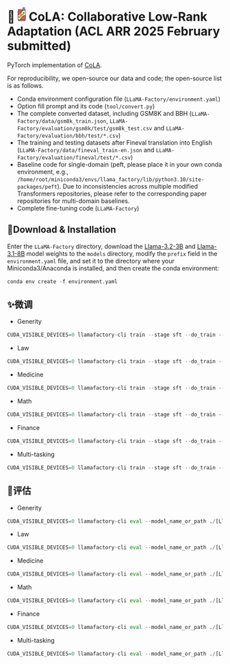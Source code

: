 # 📍![1727842522286](assets/logo.png)CoLA: Collaborative Low-Rank Adaptation (ACL ARR 2025 February submitted)

PyTorch implementation of [CoLA](https://openreview.net/forum?id=tWqJVTbguL).


For reproducibility, we open-source our data and code; the open-source list is as follows.
- Conda environment configuration file (`LLaMA-Factory/environment.yaml`)
- Option fill prompt and its code (`tool/convert.py`)
- The complete converted dataset, including GSM8K and BBH (`LLaMA-Factory/data/gsm8k_train.json`, `LLaMA-Factory/evaluation/gsm8k/test/gsm8k_test.csv` and `LLaMA-Factory/evaluation/bbh/test/*.csv`)
- The training and testing datasets after Fineval translation into English (`LLaMA-Factory/data/fineval_train-en.json` and `LLaMA-Factory/evaluation/fineval/test/*.csv`)
- Baseline code for single-domain (peft, please place it in your own conda environment, e.g., `/home/root/miniconda3/envs/llama_factory/lib/python3.10/site-packages/peft`). Due to inconsistencies across multiple modified Transformers repositories, please refer to the corresponding paper repositories for multi-domain baselines.
- Complete fine-tuning code (`LLaMA-Factory`)


## 🚀Download & Installation

Enter the `LLaMA-Factory` directory, download the [Llama-3.2-3B](https://huggingface.co/meta-llama/Llama-3.2-3B) and [Llama-3.1-8B](https://huggingface.co/meta-llama/Llama-3.1-8B) model weights to the `models` directory, modify the `prefix` field in the `environment.yaml` file, and set it to the directory where your Miniconda3/Anaconda is installed, and then create the conda environment:

```python
conda env create -f environment.yaml
```

## ✨微调

- Generity
```python
CUDA_VISIBLE_DEVICES=0 llamafactory-cli train --stage sft --do_train --model_name_or_path ./models/[Llama-3.2-3B or Llama-3.1-8B] --dataset databricks-dolly-15k --dataset_dir ./data --template llama3 --finetuning_type cola --output_dir ./saves/[Llama-3.2-3B or Llama-3.1-8B]/Generity --overwrite_cache --overwrite_output_dir --cutoff_len 1024 --preprocessing_num_workers 16 --per_device_train_batch_size 8 --per_device_eval_batch_size 1 --gradient_accumulation_steps 8 --lr_scheduler_type cosine --logging_steps 50 --warmup_steps 20 --save_steps 100 --eval_steps 50 --evaluation_strategy steps --load_best_model_at_end --learning_rate 5e-5 --num_train_epochs 5.0  --val_size 0.1 --plot_loss --fp16 --max_samples 1000 --num_A 2 --num_B 3
```


- Law
```python
CUDA_VISIBLE_DEVICES=0 llamafactory-cli train --stage sft --do_train --model_name_or_path ./models/[Llama-3.2-3B or Llama-3.1-8B] --dataset us_terms,Lawyer-Instruct --dataset_dir ./data --template llama3 --finetuning_type cola --output_dir ./saves/[Llama-3.2-3B or Llama-3.1-8B]/Law --overwrite_cache --overwrite_output_dir --cutoff_len 1024 --preprocessing_num_workers 16 --per_device_train_batch_size 8 --per_device_eval_batch_size 1 --gradient_accumulation_steps 8 --lr_scheduler_type cosine --logging_steps 50 --warmup_steps 20 --save_steps 100 --eval_steps 50 --evaluation_strategy steps --load_best_model_at_end --learning_rate 5e-5 --num_train_epochs 5.0  --val_size 0.1 --plot_loss --fp16 --max_samples 1000 --num_A 2 --num_B 3
```

- Medicine
```python
CUDA_VISIBLE_DEVICES=0 llamafactory-cli train --stage sft --do_train --model_name_or_path ./models/[Llama-3.2-3B or Llama-3.1-8B] --dataset iCliniq,GenMedGPT-5k --dataset_dir ./data --template llama3 --finetuning_type cola --output_dir ./saves/[Llama-3.2-3B or Llama-3.1-8B]/Medicine --overwrite_cache --overwrite_output_dir --cutoff_len 1024 --preprocessing_num_workers 16 --per_device_train_batch_size 8 --per_device_eval_batch_size 1 --gradient_accumulation_steps 8 --lr_scheduler_type cosine --logging_steps 50 --warmup_steps 20 --save_steps 100 --eval_steps 50 --evaluation_strategy steps --load_best_model_at_end --learning_rate 5e-5 --num_train_epochs 5.0  --val_size 0.1 --plot_loss --fp16 --max_samples 1000 --num_A 2 --num_B 3
```

- Math
```python
CUDA_VISIBLE_DEVICES=0 llamafactory-cli train --stage sft --do_train --model_name_or_path ./models/[Llama-3.2-3B or Llama-3.1-8B] --dataset gsm8k --dataset_dir ./data --template llama3 --finetuning_type cola --output_dir ./saves/[Llama-3.2-3B or Llama-3.1-8B]/Math --overwrite_cache --overwrite_output_dir --cutoff_len 1024 --preprocessing_num_workers 16 --per_device_train_batch_size 8 --per_device_eval_batch_size 1 --gradient_accumulation_steps 8 --lr_scheduler_type cosine --logging_steps 50 --warmup_steps 20 --save_steps 100 --eval_steps 50 --evaluation_strategy steps --load_best_model_at_end --learning_rate 5e-5 --num_train_epochs 5.0  --val_size 0.1 --plot_loss --fp16 --max_samples 1000 --num_A 2 --num_B 3
```

- Finance
```python
CUDA_VISIBLE_DEVICES=0 llamafactory-cli train --stage sft --do_train --model_name_or_path ./models/[Llama-3.2-3B or Llama-3.1-8B] --dataset fineval-en --dataset_dir ./data --template llama3 --finetuning_type cola --output_dir ./saves/[Llama-3.2-3B or Llama-3.1-8B]/Finance --overwrite_cache --overwrite_output_dir --cutoff_len 1024 --preprocessing_num_workers 16 --per_device_train_batch_size 8 --per_device_eval_batch_size 1 --gradient_accumulation_steps 8 --lr_scheduler_type cosine --logging_steps 50 --warmup_steps 20 --save_steps 100 --eval_steps 50 --evaluation_strategy steps --load_best_model_at_end --learning_rate 5e-5 --num_train_epochs 5.0  --val_size 0.1 --plot_loss --fp16 --max_samples 1000 --num_A 2 --num_B 3
```

- Multi-tasking
```python
CUDA_VISIBLE_DEVICES=0 llamafactory-cli train --stage sft --do_train --model_name_or_path ./models/[Llama-3.2-3B or Llama-3.1-8B] --dataset openorca --dataset_dir ./data --template llama3 --finetuning_type cola --output_dir ./saves/[Llama-3.2-3B or Llama-3.1-8B]/Multi-tasking --overwrite_cache --overwrite_output_dir --cutoff_len 1024 --preprocessing_num_workers 16 --per_device_train_batch_size 8 --per_device_eval_batch_size 1 --gradient_accumulation_steps 8 --lr_scheduler_type cosine --logging_steps 50 --warmup_steps 20 --save_steps 100 --eval_steps 50 --evaluation_strategy steps --load_best_model_at_end --learning_rate 5e-5 --num_train_epochs 5.0  --val_size 0.1 --plot_loss --fp16 --max_samples 1000 --num_A 2 --num_B 3
```


## 🚨评估
- Generity
```python
CUDA_VISIBLE_DEVICES=0 llamafactory-cli eval --model_name_or_path ./[Llama-3.2-3B or Llama-3.1-8B] --template llama3 --task mmlu_test_None --lang en --n_shot 0 --batch_size 8 --trust_remote_code --adapter_name_or_path ./saves/[Llama-3.2-3B or Llama-3.1-8B]/Generity
```


- Law
```python
CUDA_VISIBLE_DEVICES=0 llamafactory-cli eval --model_name_or_path ./[Llama-3.2-3B or Llama-3.1-8B] --template llama3 --task mmlu_test_Law --lang en --n_shot 0 --batch_size 8 --trust_remote_code --adapter_name_or_path ./saves/[Llama-3.2-3B or Llama-3.1-8B]/Law
```

- Medicine
```python
CUDA_VISIBLE_DEVICES=0 llamafactory-cli eval --model_name_or_path ./[Llama-3.2-3B or Llama-3.1-8B] --template llama3 --task mmlu_test_Medicine --lang en --n_shot 0 --batch_size 8 --trust_remote_code --adapter_name_or_path ./saves/[Llama-3.2-3B or Llama-3.1-8B]/Medicine
```

- Math
```python
CUDA_VISIBLE_DEVICES=0 llamafactory-cli eval --model_name_or_path ./[Llama-3.2-3B or Llama-3.1-8B] --template llama3 --task gsm8k_test_None --lang en --n_shot 0 --batch_size 8 --trust_remote_code --adapter_name_or_path ./saves/[Llama-3.2-3B or Llama-3.1-8B]/Math
```

- Finance
```python
CUDA_VISIBLE_DEVICES=0 llamafactory-cli eval --model_name_or_path ./[Llama-3.2-3B or Llama-3.1-8B] --template llama3 --task fineval_test_None --lang en --n_shot 0 --batch_size 8 --trust_remote_code --adapter_name_or_path ./saves/[Llama-3.2-3B or Llama-3.1-8B]/Finance
```

- Multi-tasking
```python
CUDA_VISIBLE_DEVICES=0 llamafactory-cli eval --model_name_or_path ./[Llama-3.2-3B or Llama-3.1-8B] --template llama3 --task bbh_test_None --lang en --n_shot 0 --batch_size 8 --trust_remote_code --adapter_name_or_path ./saves/[Llama-3.2-3B or Llama-3.1-8B]/Multi-tasking
```